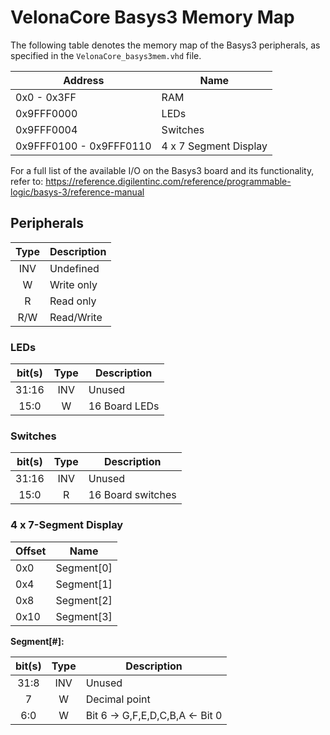 # VelonaCore Basys3 Memory Map

The following table denotes the memory map of the Basys3 peripherals,
as specified in the `VelonaCore_basys3mem.vhd` file.

| Address                  | Name                  |
| ------------------------ | --------------------- |
| 0x0 - 0x3FF              | RAM                   |
| 0x9FFF0000               | LEDs                  |
| 0x9FFF0004               | Switches              |
| 0x9FFF0100 -  0x9FFF0110 | 4 x 7 Segment Display |

For a full list of the available I/O on the Basys3 board and its functionality,
refer to: https://reference.digilentinc.com/reference/programmable-logic/basys-3/reference-manual

## Peripherals

| Type  | Description |
| :---: | ----------- |
|  INV  | Undefined   |
|   W   | Write only  |
|   R   | Read only   |
|  R/W  | Read/Write  |

### LEDs

| bit(s) | Type  | Description   |
| :----: | :---: | ------------- |
| 31:16  |  INV  | Unused        |
|  15:0  |   W   | 16 Board LEDs |

### Switches

| bit(s) | Type  | Description       |
| :----: | :---: | ----------------- |
| 31:16  |  INV  | Unused            |
|  15:0  |   R   | 16 Board switches |

### 4 x 7-Segment Display

| Offset | Name       |
| ------ | ---------- |
| 0x0    | Segment[0] |
| 0x4    | Segment[1] |
| 0x8    | Segment[2] |
| 0x10   | Segment[3] |

**Segment[\#]:**

| bit(s) | Type  | Description                     |
| :----: | :---: | ------------------------------- |
|  31:8  |  INV  | Unused                          |
|   7    |   W   | Decimal point                   |
|  6:0   |   W   | Bit 6 -> G,F,E,D,C,B,A <- Bit 0 |
